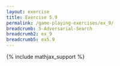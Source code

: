 ```yaml
---
layout: exercise
title: Exercise 5.9
permalink: /game-playing-exercises/ex_9/
breadcrumb: 5-Adversarial-Search
breadcrumb2: ex_9
breadcrumb5: ex5.9
---
```


{% include mathjax_support %}


